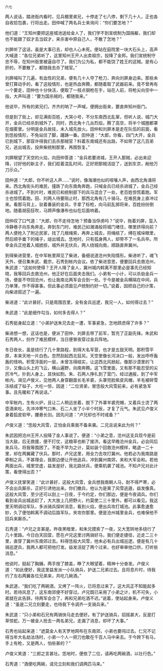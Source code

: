    六七 

   两人说话，踏进衙内看时，见兵棚里弟兄，十停走了七八停，剩下几十人，正也各自收拾包裹，行将出走。田仲喊了两名兵士来询问：“你们要怎地？”

   他们道：“王知州要把这座城池送给金人了，我们学不到宣统制为国捐躯，我们却也不能跟了奴才去当奴才，来杀害中原自己人，不散了怎地？”

   刘屏听了这话，虽是大事已去，却也人心未死。便站在庭院里一块大石头上，高声大喊道：“各位兄弟听了，这里知州王开人出卖祖宗，投降了金邦。我们宣统制守忠不辱，在知州衙里被逼自尽了。我们为公为私，都不能饶了姓王的这贼。是有心肝的，不要散了，都随我去杀了贼官。”

   刘屏喊叫了几遍，有血性的兄弟，便有几十人夺了枪刀，奔向刘屏身边来。那些未曾打算动手的，看了这般情形，也是热血奔腾，都随着取了武器前来。竟不曾再有一个要走，田仲也十分快活，便取了一枝点钢枪在手，站在人前，将枪尖向空中一指，大声叫道：“要为国杀贼的，都随我来。”

   他说毕，所有的弟兄们，齐齐的呐了一声喊，便拥出衙来，要直奔知州衙门。

   但是到了街上，却见满街百姓，大哭小号，不分东南西北乱窜，但听人说，城门大开，金兵已经杀到城外了。同时，西北角十几丛烈焰，腾了高空，将半个城圈都罩在烟雾里。分明是金兵故技，未入城先放火。田仲和刘屏本是走在队伍的前面，看到恁般情形，不免站住了脚，躇踌一番。田仲道：“大郎，你看，四门大开，金兵已到城下，那容许得我们去杀那贼官？料着东南城还有出路，不如带了这几百弟兄，逃出城去，投奔柴统制那里，再图恢复。”

   刘屏眼望了天空的火焰，向田仲答道：“金兵若要进城，王开人那贼，必出来迎降，讨好他的新主子，我们趁着混乱时间，正好把那贼活捉了，送到东京，剐他万刀示众。”

   田仲道：“大郎，你不听这人声……”说时，像海潮也似的喧嚷人声，由西北角涌将来。西北角街头的难民，撞跌了向东南角奔跑，只喊金兵已经杀进城了，金兵己经杀进城了。不到片时，难民已和统制部下的兵马混合了一处，老百姓惊慌着跑。军士也惊慌着跑。田、刘两人待要阻止时，那西北角有几十骑马，在难民身上直冲过来。看那马背上，驮着番装的金兵，手拿了标枪，向马前乱掷将来，百姓纷纷倒地。随着胡笳狂吹，马蹄声像瀑布也似在后面响着。

   田仲叹了口气道：“大郎，你不走待怎地？预备当俘虏吗？”说毕，拖着刘屏，踅入冷静巷子向东角奔走。奔到东门时，难民己如潮涌般将城门堵住，哪里挤得向前？两人便抢入了附近民家，找了几根绳索，再奔上城去，将绳结了，缚在城垛眼里，然后顺手垂下的绳子，缒出城去。恁地时，只有孤身两人，却带不了一名兵卒。所幸金兵正抢着入城掳掠，城外并无伏兵，两人绕城向南，顺路直奔冀州。

   到得柴进营里，在中军帐里拜见了柴进，备细说道沧州失陷情形。柴进听了，魂飞天外，便召集朱武、戴宗，石秀到帐内会议。依了柴进意思，便要回兵去救沧州，朱武道：“这如何使得？王开人降了金人，冀州城内斡离不那里必是事先已经知晓，我等回兵去救沧州，他正好在后面夹击我们。小弟有一小计，可以杀劫金兵一场，便是不夺回沧州，也让我南北两军会合到一处。于今是被金兵横隔在中间，兵力单薄，作不得甚事。但此事必须面见卢统制约好一切。”说着，因把自己的计策，向柴进叙述了一遍。

   柴进道：“此计甚好。只是周围百里，全有金兵巡逻，我兄一人，如何得过去？”

   朱武道：“此是细作勾当，如何多去得人？”

   石秀挺身起立道：“小弟护送朱兄去走一遭，军事紧急，怎地顾虑得了许多？”

   柴进想一想，这话也是，便派了田仲、刘屏去带了前军，暂充了正副先锋。朱武和石秀两人，扮作了难民模样，当日便冒夜穿过金兵阵地。

   冬日夜长，虽是绕行了几十里路程，到得大名军营，也才是五鼓天明。那积雪平原，本来天地一片白色。忽然刮起西北狂风，天空里像长河决口一般，发出呼呼轰轰的怪响。积雪浮面的一层，未曾冻得结实，让这西北风掀起，像那沙漠里的飞沙，又像山头上的飞云，横山遍野，向南奔腾。这飞雪里面，又有那不能忍受的尖厉冷气，扑到人身上，其快如割。朱、石两人挣扎到了营门，经过通报，到了中军帐内，谒见卢俊义，见他两人身穿翻面长毛羊裘，头罩兜脸紫皮风帽，羊毛被碎雪冻结成了毡子，大吃一惊，因道：“二位贤弟，冒恁般大风雪前来，必有紧急军事。且先暖和了再说话。”

   中军帐内，生有火炉，且让二人稍远坐着，脱下了外罩羊裘兜帽，又着兵士烫了两壶酒来吃，先冲冲寒气口朱、石二人坐了小半个时辰，才复了元气。朱武见卢俊义身着狐皮软甲，腰悬长剑。因先问道：“卢兄却也不时戒备？”

   卢俊义道：“恁般大风雪，正怕金兵乘我不备来袭。二兄且说来此为何？”

   朱武因把沧州王开人投降了金人事说了。便道：“小弟之意，沧州这支兵现今是前当大敌，后无救援，便不打仗，这粮草也断了接济。看这早晚沧州金兵，必会同后来兵马，将我等围困了。不能不早为之计，莫如装个回救沧州模样，略退一二十里，却在两翼藏了伏兵。那时，卢兄这里，用全力去攻打冀州。他若必为我南路是牵制之兵，不甚理会，我那边便让开他追兵，冲到冀州南郊，来和大军会和。若他两面出兵，城里空虚，益发是好，我北路伏兵，便乘机袭了城池。不知卢兄对此计策，看使得出否？”

   卢俊义抚掌笑道：“此计甚好，这般大风雪，金兵想我南朝人马，耐不得严寒，必不会出兵厮杀，正好引诱他出来。你们撤兵，他认为是乘了风雪逃遁，益发像真。这般大风雪，至少还可以刮上一日夜，于今约定，你们那边，便是今夜调兵。你们看到金兵出城追赶了，大大放上几把野火，约莫使二三十里外，都可以看见。我这里天明调动军队，多派骑兵探听消息，看到火焰，便出兵攻打城池。此事愈速愈妙，久了便怕斡离不调动后路军队，夹攻你那里。便是沧州城里金兵，也难保他不回兵来厮杀。”

   石秀道：“卢兄之言甚是。昨夜黑暗里，和朱兄摸索了一夜，又大宽转地多绕行了几十里路。今日白天回营，愿在卢兄这里讨两骑好马，我们便走捷径，近走二三十里，直穿了冀州东南郊过去。料得恁般大风雪，他未必有兵出城巡逻。便是有几十骑巡逻兵，我两人都可把他打发。益发活捉了两个过来，也好审审他口供，打听些消息。”

   他说时，挺起了胸脯，两手按了膝盖，睁了大眼望着，精神十分奋发。卢俊义道：“如此便好，我这里益发派一小队骑兵，护送二兄弟过去。且将息片时，待我约了左右两翼各位兄弟来，共吃几碗酒。”

   朱武道，“我们吃了两碗酒，又烤了一阵火，已将息过来了。这大风正不知能起多时。若待风息了，这东南郊便不好穿过。卢兄既已采用了小弟之计，机不可失，小弟就在此告辞。待两军会合了，再和兄弟吃酒不迟。”说着，使站起身来。卢俊义道：“虽是二兄立刻要走，也待我下令调齐一支骑兵来。”

   朱武道：“只小弟和石兄有两骑快马走去便好。有了护送骑兵，招摇甚大，反是打草惊蛇。万一被金人抢去一两名弟兄，走漏了消息，却坏了大事。”

   石秀也站起来道：“遮莫金人有天罗地网布在东南郊，小弟也要闯过去。仁兄不记得当年大名劫法场时，小弟一个人一把刀也敢在千百人马中来去。于今跨下有马，手上有枪，又是两人，怕些甚的？”

   卢俊义笑道：“三郎之言甚壮。恁地时，便依了二位，请再吃两碗酒，以壮行色。”

   石秀道：“酒便吃两碗，请兄立刻和我们调两匹马来。”

